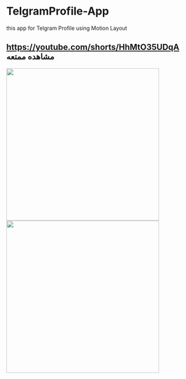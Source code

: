 # TelgramProfile-App
this app for Telgram Profile using Motion Layout
## https://youtube.com/shorts/HhMtO35UDqA مشاهده ممتعه

<img src ="https://user-images.githubusercontent.com/105106529/226771876-5f7bd54b-cd33-4920-8ade-c6427d2ee9c7.jpg " width="400" hight="400">
<img src ="https://user-images.githubusercontent.com/105106529/226771886-b1fe01ff-9b61-43a6-8cfe-5b596300bbbc.jpg  " width="400" hight="400">

